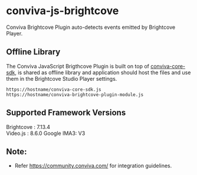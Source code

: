 # conviva-js-brightcove
Conviva Brightcove Plugin auto-detects events emitted by Brightcove Player.

## Offline Library
The Conviva JavaScript Brigthcove Plugin is built on top of <a href="https://github.com/Conviva/conviva-js-coresdk">conviva-core-sdk</a>, is shared as offline library and application should host the files and use them in the Brightcove Studio Player settings.

```å
https://hostname/conviva-core-sdk.js
https://hostname/conviva-brightcove-plugin-module.js
```
## Supported Framework Versions
Brightcove : 7.13.4<br />
Video.js : 8.6.0
Google IMA3: V3

## Note:
* Refer https://community.conviva.com/ for integration guidelines.
